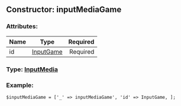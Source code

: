 ## Constructor: inputMediaGame  

### Attributes:

| Name     |    Type       | Required |
|----------|:-------------:|---------:|
|id|[InputGame](../types/InputGame.md) | Required|



### Type: [InputMedia](../types/InputMedia.md)


### Example:

```
$inputMediaGame = ['_' => inputMediaGame', 'id' => InputGame, ];
```